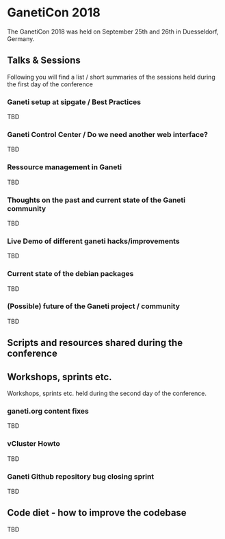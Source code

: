 # GanetiCon 2018

The GanetiCon 2018 was held on September 25th and 26th in Duesseldorf, Germany.

## Talks & Sessions

Following you will find a list / short summaries of the sessions held during the first day of the conference

### Ganeti setup at sipgate / Best Practices

TBD

### Ganeti Control Center / Do we need another web interface?

TBD

### Ressource management in Ganeti

TBD

### Thoughts on the past and current state of the Ganeti community

TBD

### Live Demo of different ganeti hacks/improvements

TBD

### Current state of the debian packages

TBD

### (Possible) future of the Ganeti project / community

TBD

## Scripts and resources shared during the conference

## Workshops, sprints etc.

Workshops, sprints etc. held during the second day of the conference.

### ganeti.org content fixes

TBD

### vCluster Howto

TBD

### Ganeti Github repository bug closing sprint

TBD

## Code diet - how to improve the codebase

TBD


